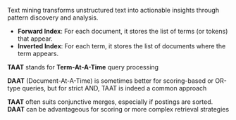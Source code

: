 Text mining transforms unstructured text into actionable insights through pattern discovery and analysis.


- **Forward Index**: For each document, it stores the list of terms (or tokens) that appear.
- **Inverted Index**: For each term, it stores the list of documents where the term appears.

**TAAT** stands for **Term-At-A-Time** query processing

**DAAT** (Document-At-A-Time) is sometimes better for scoring-based or OR-type queries, but for strict AND, TAAT is indeed a common approach

**TAAT** often suits conjunctive merges, especially if postings are sorted.
**DAAT** can be advantageous for scoring or more complex retrieval strategies


